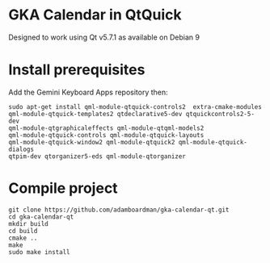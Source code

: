 # GKA Calendar in QtQuick

Designed to work using Qt v5.7.1 as available on Debian 9

# Install prerequisites

Add the Gemini Keyboard Apps repository then:
```
sudo apt-get install qml-module-qtquick-controls2  extra-cmake-modules
qml-module-qtquick-templates2 qtdeclarative5-dev qtquickcontrols2-5-dev 
qml-module-qtgraphicaleffects qml-module-qtqml-models2 
qml-module-qtquick-controls qml-module-qtquick-layouts 
qml-module-qtquick-window2 qml-module-qtquick2 qml-module-qtquick-dialogs 
qtpim-dev qtorganizer5-eds qml-module-qtorganizer
```

# Compile project

```
git clone https://github.com/adamboardman/gka-calendar-qt.git
cd gka-calendar-qt
mkdir build
cd build
cmake ..
make
sudo make install
```


